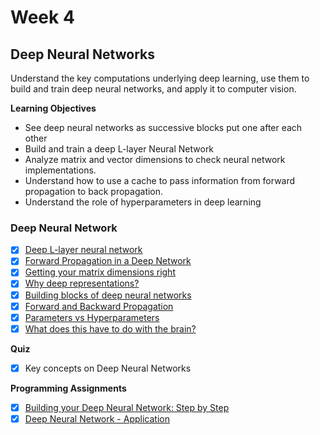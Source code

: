 # Week 4

## Deep Neural Networks
Understand the key computations underlying deep learning, use them to build and train deep neural networks, and apply it to computer vision.

**Learning Objectives**
- See deep neural networks as successive blocks put one after each other
- Build and train a deep L-layer Neural Network
- Analyze matrix and vector dimensions to check neural network implementations.
- Understand how to use a cache to pass information from forward propagation to back propagation.
- Understand the role of hyperparameters in deep learning

### Deep Neural Network
- [x] [Deep L-layer neural network](https://www.youtube.com/watch?v=2gw5tE2ziqA&index=36&list=PLkDaE6sCZn6Ec-XTbcX1uRg2_u4xOEky0)
- [x] [Forward Propagation in a Deep Network](https://www.youtube.com/watch?v=a8i2eJin0lY&index=38&list=PLkDaE6sCZn6Ec-XTbcX1uRg2_u4xOEky0)
- [x] [Getting your matrix dimensions right](https://www.youtube.com/watch?v=yslMo3hSbqE&index=39&list=PLkDaE6sCZn6Ec-XTbcX1uRg2_u4xOEky0)
- [x] [Why deep representations?](https://www.youtube.com/watch?v=5dWp1mw_XNk&index=40&list=PLkDaE6sCZn6Ec-XTbcX1uRg2_u4xOEky0)
- [x] [Building blocks of deep neural networks](https://www.youtube.com/watch?v=B7-iPbddhsw&index=41&list=PLkDaE6sCZn6Ec-XTbcX1uRg2_u4xOEky0)
- [x] [Forward and Backward Propagation](https://www.youtube.com/watch?v=qzPQ8cEsVK8&index=37&list=PLkDaE6sCZn6Ec-XTbcX1uRg2_u4xOEky0)
- [x] [Parameters vs Hyperparameters](https://www.youtube.com/watch?v=VTE2KlfoO3Q&list=PLkDaE6sCZn6Ec-XTbcX1uRg2_u4xOEky0&index=42)
- [x] [What does this have to do with the brain?](https://www.youtube.com/watch?v=2zgon7XfN4I&index=43&list=PLkDaE6sCZn6Ec-XTbcX1uRg2_u4xOEky0)

**Quiz**
- [x] Key concepts on Deep Neural Networks

**Programming Assignments**
- [x] [Building your Deep Neural Network: Step by Step](Building%20your%20Deep%20Neural%20Network%20-%20Step%20by%20Step/Building%2Byour%2BDeep%2BNeural%2BNetwork%2B-%2BStep%2Bby%2BStep%2Bv3.ipynb)
- [x] [Deep Neural Network - Application](Deep%20Neural%20Network%20Application%20-%20Image%20Classification/Deep%2BNeural%2BNetwork%2B-%2BApplication%2Bv3.ipynb)
